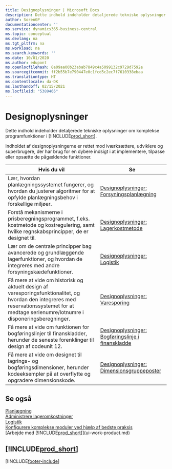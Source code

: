 ```yaml
---
title: Designoplysninger | Microsoft Docs
description: Dette indhold indeholder detaljerede tekniske oplysninger om komplekse programfunktioner i Business Central.
author: SorenGP
documentationcenter: ''
ms.service: dynamics365-business-central
ms.topic: conceptual
ms.devlang: na
ms.tgt_pltfrm: na
ms.workload: na
ms.search.keywords: ''
ms.date: 10/01/2020
ms.author: edupont
ms.openlocfilehash: 8a09aa00b23abab7849c4a5099132c9729d7592e
ms.sourcegitcommit: ff2b55b7e790447e0c1fcd5c2ec7f7610338ebaa
ms.translationtype: HT
ms.contentlocale: da-DK
ms.lasthandoff: 02/15/2021
ms.locfileid: "5389465"
---
```

# <a name="design-details"></a>Designoplysninger
Dette indhold indeholder detaljerede tekniske oplysninger om komplekse programfunktioner i [!INCLUDE[prod_short](includes/prod_short.md)].  

 Indholdet af designoplysningerne er rettet mod iværksættere, udviklere og superbrugere, der har brug for en dybere indsigt i at implementere, tilpasse eller opsætte de pågældende funktioner.  

|**Hvis du vil**|**Se**|  
|------------|-------------|  
|Lær, hvordan planlægningssystemet fungerer, og hvordan du justerer algoritmer for at opfylde planlægningsbehov i forskellige miljøer.|[Designoplysninger: Forsyningsplanlægning](design-details-supply-planning.md)|  
|Forstå mekanismerne i prisberegningsprogrammet, f.eks. kostmetode og kostregulering, samt hvilke regnskabsprincipper, de er designet til.|[Designoplysninger: Lagerkostmetode](design-details-inventory-costing.md)|  
|Lær om de centrale principper bag avancerede og grundlæggende lagerfunktioner, og hvordan de integreres med andre forsyningskædefunktioner.|[Designoplysninger: Logistik](design-details-warehouse-management.md)|  
|Få mere at vide om historisk og aktuelt design af varesporingsfunktionalitet, og hvordan den integreres med reservationssystemet for at medtage serienumre/lotnumre i disponeringsberegninger.|[Designoplysninger: Varesporing](design-details-item-tracking.md)|  
|Få mere at vide om funktionen for bogføringslinjer til finanskladder, herunder de seneste forenklinger til design af codeunit 12.|[Designoplysninger: Bogføringslinje i finanskladde](design-details-general-journal-post-line.md)|
|Få mere at vide om designet til lagrings- og bogføringsdimensioner, herunder kodeeksempler på at overflytte og opgradere dimensionskode.|[Designoplysninger: Dimensionsgruppeposter](design-details-dimension-set-entries.md)| 

## <a name="see-also"></a>Se også  
 [Planlægning](production-planning.md)   
 [Administrere lageromkostninger](finance-manage-inventory-costs.md)   
 [Logistik](warehouse-manage-warehouse.md)   
 [Konfigurere komplekse moduler ved hjælp af bedste praksis](set-up-complex-application-areas-using-best-practices.md)  
 [Arbejde med [!INCLUDE[prod_short](includes/prod_short.md)]](ui-work-product.md)

 ## [!INCLUDE[prod_short](includes/free_trial_md.md)]  


[!INCLUDE[footer-include](includes/footer-banner.md)]